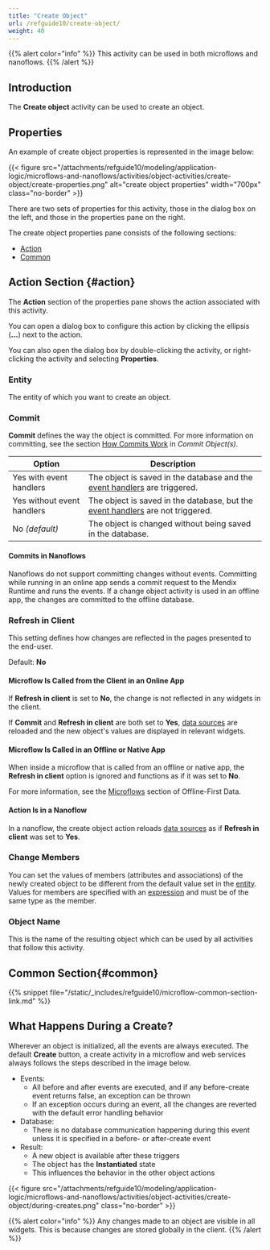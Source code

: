 ```yaml
---
title: "Create Object"
url: /refguide10/create-object/
weight: 40
---
```


{{% alert color="info" %}}
This activity can be used in both microflows and nanoflows.
{{% /alert %}}

## Introduction

The **Create object** activity can be used to create an object.

## Properties

An example of create object properties is represented in the image below:

{{< figure src="/attachments/refguide10/modeling/application-logic/microflows-and-nanoflows/activities/object-activities/create-object/create-properties.png" alt="create object properties" width="700px" class="no-border" >}}

There are two sets of properties for this activity, those in the dialog box on the left, and those in the properties pane on the right.

The create object properties pane consists of the following sections:

* [Action](#action)
* [Common](#common)

## Action Section {#action}

The **Action** section of the properties pane shows the action associated with this activity.

You can open a dialog box to configure this action by clicking the ellipsis (**…**) next to the action.

You can also open the dialog box by double-clicking the activity, or right-clicking the activity and selecting **Properties**.

### Entity

The entity of which you want to create an object.

### Commit

**Commit** defines the way the object is committed. For more information on committing, see the section [How Commits Work](/refguide10/committing-objects/#how-commits-work) in *Commit Object(s)*.

| Option | Description |
| --- | --- |
| Yes with event handlers | The object is saved in the database and the [event handlers](/refguide10/event-handlers/) are triggered. |
| Yes without event handlers | The object is saved in the database, but the [event handlers](/refguide10/event-handlers/) are not triggered. |
| No *(default)*  | The object is changed without being saved in the database. |

#### Commits in Nanoflows

Nanoflows do not support committing changes without events. Committing while running in an online app sends a commit request to the Mendix Runtime and runs the events. If a change object activity is used in an offline app, the changes are committed to the offline database.

### Refresh in Client

This setting defines how changes are reflected in the pages presented to the end-user.

Default: **No**

#### Microflow Is Called from the Client in an Online App

If **Refresh in client** is set to **No**, the change is not reflected in any widgets in the client.

If **Commit** and **Refresh in client** are both set to **Yes**, [data sources](/refguide10/data-sources/) are reloaded and the new object's values are displayed in relevant widgets.

#### Microflow Is Called in an Offline or Native App

When inside a microflow that is called from an offline or native app, the **Refresh in client** option is ignored and functions as if it was set to **No**.

For more information, see the [Microflows](/refguide10/mobile/building-efficient-mobile-apps/offlinefirst-data/best-practices/#microflows) section of Offline-First Data.

#### Action Is in a Nanoflow

In a nanoflow, the create object action reloads [data sources](/refguide10/data-sources/) as if **Refresh in client** was set to **Yes**.

### Change Members

You can set the values of members (attributes and associations) of the newly created object to be different from the default value set in the [entity](/refguide10/entities/). Values for members are specified with an [expression](/refguide10/expressions/) and must be of the same type as the member.

### Object Name

This is the name of the resulting object which can be used by all activities that follow this activity.

## Common Section{#common}

{{% snippet file="/static/_includes/refguide10/microflow-common-section-link.md" %}}

## What Happens During a Create?

Wherever an object is initialized, all the events are always executed. The default **Create** button, a create activity in a microflow and web services always follows the steps described in the image below.

* Events:
    * All before and after events are executed, and if any before-create event returns false, an exception can be thrown
    * If an exception occurs during an event, all the changes are reverted with the default error handling behavior
* Database:
    * There is no database communication happening during this event unless it is specified in a before- or after-create event
* Result:
    * A new object is available after these triggers
    * The object has the **Instantiated** state
    * This influences the behavior in the other object actions

{{< figure src="/attachments/refguide10/modeling/application-logic/microflows-and-nanoflows/activities/object-activities/create-object/during-creates.png" class="no-border" >}}

{{% alert color="info" %}}
Any changes made to an object are visible in all widgets. This is because changes are stored globally in the client.
{{% /alert %}}
